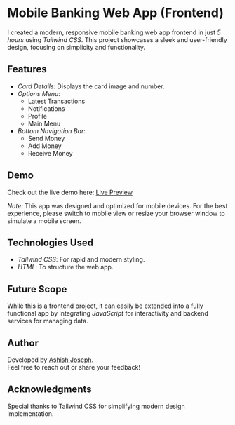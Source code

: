 # Mobile Banking Web App (Frontend)

I created a modern, responsive mobile banking web app frontend in just *5 hours* using *Tailwind CSS*. This project showcases a sleek and user-friendly design, focusing on simplicity and functionality.

## Features
- *Card Details*: Displays the card image and number.
- *Options Menu*:
  - Latest Transactions
  - Notifications
  - Profile
  - Main Menu
- *Bottom Navigation Bar*:
  - Send Money
  - Add Money
  - Receive Money

## Demo
Check out the live demo here: [Live Preview](https://axhjoseph.github.io/Banking-app-frontend/)

*Note:* This app was designed and optimized for mobile devices. For the best experience, please switch to mobile view or resize your browser window to simulate a mobile screen.

## Technologies Used
- *Tailwind CSS*: For rapid and modern styling.
- *HTML*: To structure the web app.

## Future Scope
While this is a frontend project, it can easily be extended into a fully functional app by integrating *JavaScript* for interactivity and backend services for managing data.

## Author
Developed by [Ashish Joseph](https://github.com/axhjoseph).  
Feel free to reach out or share your feedback!

## Acknowledgments
Special thanks to Tailwind CSS for simplifying modern design implementation.

